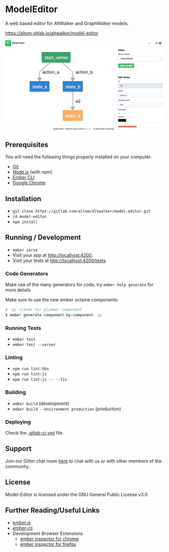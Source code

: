 # ModelEditor

A web based editor for AltWalker and GraphWalker models.

https://altom.gitlab.io/altwalker/model-editor

![Screenshot](/public/assets/screenshots/screenshot.png)

## Prerequisites

You will need the following things properly installed on your computer.

* [Git](https://git-scm.com/)
* [Node.js](https://nodejs.org/) (with npm)
* [Ember CLI](https://ember-cli.com/)
* [Google Chrome](https://google.com/chrome/)

## Installation

* `git clone https://gitlab.com/altom/altwalker/model-editor.git`
* `cd model-editor`
* `npm install`

## Running / Development

* `ember serve`
* Visit your app at [http://localhost:4200](http://localhost:4200).
* Visit your tests at [http://localhost:4200/tests](http://localhost:4200/tests).

### Code Generators

Make use of the many generators for code, try `ember help generate` for more details

Make sure to use the new ember octaine components:

```bash
# -gc stands for glimmer component
$ ember generate component my-component -gc
```

### Running Tests

* `ember test`
* `ember test --server`

### Linting

* `npm run lint:hbs`
* `npm run lint:js`
* `npm run lint:js -- --fix`

### Building

* `ember build` (development)
* `ember build --environment production` (production)

### Deploying

Check the [.gitlab-ci.yml](.gitlab-ci.yml) file.

## Support

Join our Gitter chat room [here](https://gitter.im/altwalker/community) to chat with us or with other members of the community.

## License

Model-Editor is licensed under the GNU General Public License v3.0.

## Further Reading/Useful Links

* [ember.js](https://emberjs.com/)
* [ember-cli](https://ember-cli.com/)
* Development Browser Extensions
  * [ember inspector for chrome](https://chrome.google.com/webstore/detail/ember-inspector/bmdblncegkenkacieihfhpjfppoconhi)
  * [ember inspector for firefox](https://addons.mozilla.org/en-US/firefox/addon/ember-inspector/)
